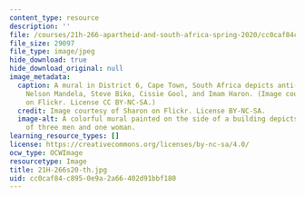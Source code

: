 ```yaml
---
content_type: resource
description: ''
file: /courses/21h-266-apartheid-and-south-africa-spring-2020/cc0caf84c8950e9a2a66402d91bbf180_21H-266s20-th.jpg
file_size: 29097
file_type: image/jpeg
hide_download: true
hide_download_original: null
image_metadata:
  caption: A mural in District 6, Cape Town, South Africa depicts anti-apartheid activists
    Nelson Mandela, Steve Biko, Cissie Gool, and Imam Haron. (Image courtesy of [Sharon](https://www.flickr.com/photos/10584185@N03/2677441104/in/photolist-pkqhHg-PEcXw-PEbG3-PEcx9-PEMci-fPyR9Q-PEaVS-PEbgW-55wub2-EKLjT-55wtXg-55AFYf-aW7Dkc-7CeMSo-55AFb3-55AEib-55wsX8-55ww5X-55wxcD-55AGH3-55AFzq-55wwYk-55AHnu-55ABFd-55AGiG-55Awws-55AxBq-55AwNA-se9VND-55AAdQ-55AzXE-55ACn5-4qHKa3-55ACKq-4qHJQ5-9LaxGi-55ADhw-4qHKpf-dhZvwV-39YVMG-dhZvSK-4qHKKf-5wwc3K-dhZvFF-4qPdZo)
    on Flickr. License CC BY-NC-SA.)
  credit: Image courtesy of Sharon on Flickr. License BY-NC-SA.
  image-alt: A colorful mural painted on the side of a building depicts the faces
    of three men and one woman.
learning_resource_types: []
license: https://creativecommons.org/licenses/by-nc-sa/4.0/
ocw_type: OCWImage
resourcetype: Image
title: 21H-266s20-th.jpg
uid: cc0caf84-c895-0e9a-2a66-402d91bbf180
---
```

